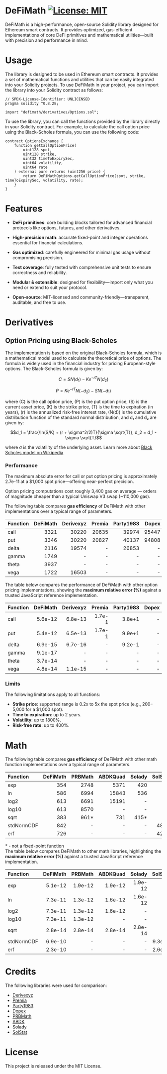 # DeFiMath [![License: MIT][license-badge]][license]

[license]: https://opensource.org/licenses/MIT
[license-badge]: https://img.shields.io/badge/License-MIT-blue.svg

DeFiMath is a high-performance, open-source Solidity library designed for Ethereum smart contracts. It provides optimized, gas-efficient implementations of core DeFi primitives and mathematical utilities—built with precision and performance in mind.

# Usage
The library is designed to be used in Ethereum smart contracts. It provides a set of mathematical functions and utilities that can be easily integrated into your Solidity projects.
To use DeFiMath in your project, you can import the library into your Solidity contract as follows:

```solidity
// SPDX-License-Identifier: UNLICENSED
pragma solidity ^0.8.28;

import "defimath/derivatives/Options.sol";
```
To use the library, you can call the functions provided by the library directly in your Solidity contract. For example, to calculate the call option price using the Black-Scholes formula, you can use the following code:

```solidity
contract OptionsExchange {
    function getCallOptionPrice(
        uint128 spot,
        uint128 strike,
        uint32 timeToExpirySec,
        uint64 volatility,
        uint64 rate
    ) external pure returns (uint256 price) {
        return DeFiMathOptions.getCallOptionPrice(spot, strike, timeToExpirySec, volatility, rate);
    }
}
```
# Features

- __DeFi primitives__: core building blocks tailored for advanced financial protocols like options, futures, and other derivatives.

- __High-precision math__: accurate fixed-point and integer operations essential for financial calculations.

- __Gas optimized__: carefully engineered for minimal gas usage without compromising precision.

- __Test coverage__: fully tested with comprehensive unit tests to ensure correctness and reliability.

- __Modular & extensible__: designed for flexibility—import only what you need or extend to suit your protocol.

- __Open-source__: MIT-licensed and community-friendly—transparent, auditable, and free to use.

# Derivatives

## Option Pricing using Black-Scholes

The implementation is based on the original Black-Scholes formula, which is a mathematical model used to calculate the theoretical price of options. The formula is widely used in the financial industry for pricing European-style options.
The Black-Scholes formula is given by:  

```math
C = S N(d_1) - K e^{-rT} N(d_2)
```
```math
P = K e^{-rT} N(-d_2) - S N(-d_1)
```
where \(C\) is the call option price, \(P\) is the put option price, \(S\) is the current asset price, \(K\) is the strike price, \(T\) is the time to expiration (in years), \(r\) is the annualized risk-free interest rate, \(N(d)\) is the cumulative distribution function of the standard normal distribution, and d₁ and d₂ are given by:
```math
d_1 = \frac{\ln(S/K) + (r + \sigma^2/2)T}{\sigma \sqrt{T}},  d_2 = d_1 - \sigma \sqrt{T}
```
where σ is the volatility of the underlying asset. Learn more about [Black Scholes model on Wikipedia](https://en.wikipedia.org/wiki/Black%E2%80%93Scholes_model).

### Performance

The maximum absolute error for call or put option pricing is approximately 2.7e-11 at a $1,000 spot price—offering near-perfect precision.

Option pricing computations cost roughly 3,400 gas on average — orders of magnitude cheaper than a typical Uniswap V3 swap (~110,000 gas).

The following table compares __gas efficiency__ of DeFiMath with other implementations over a typical range of parameters. 

| Function      | DeFiMath | Derivexyz| Premia   | Party1983|  Dopex   |
| :------------ | -------: | -------: | -------: | -------: | -------: |
| call          |     3321 |    30220 |    20635 |    39974 |    95447 |
| put           |     3346 |    30220 |    20827 |    40137 |    94808 |
| delta         |     2116 |    19574 |        - |    26853 |        - |
| gamma         |     1749 |        - |        - |        - |        - |
| theta         |     3937 |        - |        - |        - |        - |
| vega          |     1722 |    16503 |        - |        - |        - |

The table below compares the performance of DeFiMath with other option pricing implementations, showing the __maximum relative error (%)__ against a trusted JavaScript reference implementation.

| Function      | DeFiMath | Derivexyz| Premia   | Party1983|  Dopex   |
| :------------ | -------: | -------: | -------: | -------: | -------: |
| call          |  5.6e-12 |  6.8e-13 |   1.7e-1 |   3.8e+1 |        - |
| put           |  5.4e-12 |  6.5e-13 |   1.7e-1 |   9.9e+1 |        - |
| delta         |  6.9e-15 |  6.7e-16 |        - |   9.2e-1 |        - |
| gamma         |  9.1e-17 |        - |        - |        - |        - |
| theta         |  3.7e-14 |        - |        - |        - |        - |
| vega          |  4.8e-14 |  1.1e-15 |        - |        - |        - |

### Limits

The following limitations apply to all functions:

 - __Strike price__: supported range is 0.2x to 5x the spot price (e.g., $200–$5,000 for a $1,000 spot).
 - __Time to expiration__: up to 2 years.
 - __Volatility__: up to 1800%.
 - __Risk-free rate__: up to 400%.

# Math

The following table compares __gas efficiency__ of DeFiMath with other math function implementations over a typical range of parameters. 

| Function      | DeFiMath |  PRBMath | ABDKQuad |  Solady  |  SolStat | 
| :------------ | -------: | -------: | -------: | -------: | -------: |
| exp           |      354 |     2748 |     5371 |      420 |        - |
| ln            |      586 |     6994 |    15843 |      536 |        - |
| log2          |      613 |     6691 |    15191 |        - |        - |
| log10         |      613 |     8570 |        - |        - |        - |
| sqrt          |      383 |     961* |      731 |     415* |        - |
| stdNormCDF    |      842 |        - |        - |        - |     4884 |
| erf           |      726 |        - |        - |        - |     4236 |

\* - not a fixed-point function  
The table below compares DeFiMath to other math libraries, highlighting the __maximum relative error (%)__ against a trusted JavaScript reference implementation.

| Function      | DeFiMath |  PRBMath | ABDKQuad |  Solady  |  SolStat |
| :------------ | -------: | -------: | -------: | -------: | -------: |
| exp           |  5.1e-12 |  1.9e-12 |  1.9e-12 |  1.9e-12 |        - |
| ln            |  7.3e-11 |  1.3e-12 |  1.6e-12 |  1.6e-12 |        - |
| log2          |  7.3e-11 |  1.3e-12 |  1.6e-12 |        - |        - |
| log10         |  7.3e-11 |  1.3e-12 |        - |        - |        - |
| sqrt          |  2.8e-14 |  2.8e-14 |  2.8e-14 |  2.8e-14 |        - |
| stdNormCDF    |  6.9e-10 |        - |        - |        - |   9.3e-6 |
| erf           |  2.3e-10 |        - |        - |        - |   2.6e-2 |



# Credits

The following libraries were used for comparison:
 - [Derivexyz](https://github.com/derivexyz/v1-core/blob/master/contracts/libraries/BlackScholes.sol)
 - [Premia](https://github.com/Premian-Labs/premia-contracts/blob/master/contracts/libraries/OptionMath.sol)
 - [Party1983](https://github.com/partylikeits1983/black_scholes_solidity/blob/main/contracts/libraries/BlackScholesModel.sol)
 - [Dopex](https://github.com/code-423n4/2023-08-dopex/blob/main/contracts/libraries/BlackScholes.sol)
 - [PRBMath](https://github.com/PaulRBerg/prb-math)
 - [ABDK](https://github.com/abdk-consulting/abdk-libraries-solidity)
 - [Solady](https://github.com/Vectorized/solady)
 - [SolStat](https://github.com/primitivefinance/solstat)

# License

This project is released under the MIT License.
